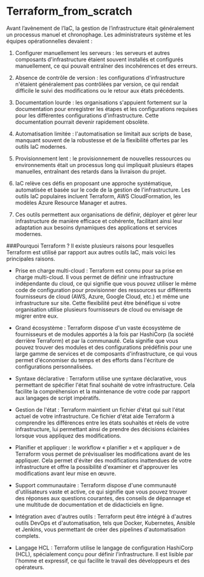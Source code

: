 # Terraform_from_scratch

Avant l’avènement de l’IaC, la gestion de l’infrastructure était généralement un processus manuel et chronophage. Les administrateurs système et les équipes opérationnelles devaient :

1. Configurer manuellement les serveurs : les serveurs et autres composants d'infrastructure étaient souvent installés et configurés manuellement, ce qui pouvait entraîner des incohérences et des erreurs.

2. Absence de contrôle de version : les configurations d'infrastructure n'étaient généralement pas contrôlées par version, ce qui rendait difficile le suivi des modifications ou le retour aux états précédents.

3. Documentation lourde : les organisations s'appuient fortement sur la documentation pour enregistrer les étapes et les configurations requises pour les différentes configurations d'infrastructure. Cette documentation pourrait devenir rapidement obsolète.

4. Automatisation limitée : l'automatisation se limitait aux scripts de base, manquant souvent de la robustesse et de la flexibilité offertes par les outils IaC modernes.

5. Provisionnement lent : le provisionnement de nouvelles ressources ou environnements était un processus long qui impliquait plusieurs étapes manuelles, entraînant des retards dans la livraison du projet.

6. IaC relève ces défis en proposant une approche systématique, automatisée et basée sur le code de la gestion de l'infrastructure. Les outils IaC populaires incluent Terraform, AWS CloudFormation, les modèles Azure Resource Manager et autres.

7. Ces outils permettent aux organisations de définir, déployer et gérer leur infrastructure de manière efficace et cohérente, facilitant ainsi leur adaptation aux besoins dynamiques des applications et services modernes.

###Pourquoi Terraform ?
Il existe plusieurs raisons pour lesquelles Terraform est utilisé par rapport aux autres outils IaC, mais voici les principales raisons.

- Prise en charge multi-cloud : Terraform est connu pour sa prise en charge multi-cloud. Il vous permet de définir une infrastructure indépendante du cloud, ce qui signifie que vous pouvez utiliser le même code de configuration pour provisionner des ressources sur différents fournisseurs de cloud (AWS, Azure, Google Cloud, etc.) et même une infrastructure sur site. Cette flexibilité peut être bénéfique si votre organisation utilise plusieurs fournisseurs de cloud ou envisage de migrer entre eux.

- Grand écosystème : Terraform dispose d'un vaste écosystème de fournisseurs et de modules apportés à la fois par HashiCorp (la société derrière Terraform) et par la communauté. Cela signifie que vous pouvez trouver des modules et des configurations prédéfinis pour une large gamme de services et de composants d'infrastructure, ce qui vous permet d'économiser du temps et des efforts dans l'écriture de configurations personnalisées.

- Syntaxe déclarative : Terraform utilise une syntaxe déclarative, vous permettant de spécifier l'état final souhaité de votre infrastructure. Cela facilite la compréhension et la maintenance de votre code par rapport aux langages de script impératifs.

- Gestion de l'état : Terraform maintient un fichier d'état qui suit l'état actuel de votre infrastructure. Ce fichier d'état aide Terraform à comprendre les différences entre les états souhaités et réels de votre infrastructure, lui permettant ainsi de prendre des décisions éclairées lorsque vous appliquez des modifications.

- Planifier et appliquer : le workflow « planifier » et « appliquer » de Terraform vous permet de prévisualiser les modifications avant de les appliquer. Cela permet d'éviter des modifications inattendues de votre infrastructure et offre la possibilité d'examiner et d'approuver les modifications avant leur mise en œuvre.

- Support communautaire : Terraform dispose d'une communauté d'utilisateurs vaste et active, ce qui signifie que vous pouvez trouver des réponses aux questions courantes, des conseils de dépannage et une multitude de documentation et de didacticiels en ligne.

- Intégration avec d'autres outils : Terraform peut être intégré à d'autres outils DevOps et d'automatisation, tels que Docker, Kubernetes, Ansible et Jenkins, vous permettant de créer des pipelines d'automatisation complets.

- Langage HCL : Terraform utilise le langage de configuration HashiCorp (HCL), spécialement conçu pour définir l'infrastructure. Il est lisible par l'homme et expressif, ce qui facilite le travail des développeurs et des opérateurs.
